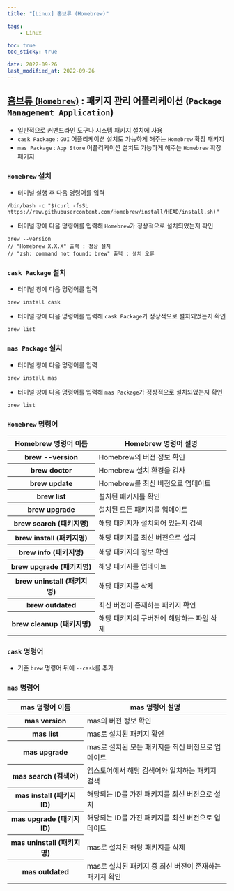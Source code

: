 ```yaml
---
title: "[Linux] 홈브류 (Homebrew)"

tags:
    - Linux

toc: true
toc_sticky: true

date: 2022-09-26
last_modified_at: 2022-09-26
---
```


## <a href="https://brew.sh">홈브류 (```Homebrew```)</a> : 패키지 관리 어플리케이션 (```Package Management Application```)

- 일반적으로 커맨드라인 도구나 시스템 패키지 설치에 사용
- ```cask Package``` : ```GUI``` 어플리케이션 설치도 가능하게 해주는 ```Homebrew``` 확장 패키지
- ```mas Package``` : ```App Store``` 어플리케이션 설치도 가능하게 해주는 ```Homebrew``` 확장 패키지

### ```Homebrew``` 설치
- 터미널 실행 후 다음 명령어를 입력

```
/bin/bash -c "$(curl -fsSL https://raw.githubusercontent.com/Homebrew/install/HEAD/install.sh)"
```

- 터미널 창에 다음 명령어를 입력해 ```Homebrew```가 정상적으로 설치되었는지 확인

```
brew --version
// "Homebrew X.X.X" 출력 : 정상 설치
// "zsh: command not found: brew" 출력 : 설치 오류
```

### ```cask Package``` 설치
- 터미널 창에 다음 명령어를 입력

```
brew install cask
```

- 터미널 창에 다음 명령어를 입력해 ```cask Package```가 정상적으로 설치되었는지 확인

```
brew list
```

### ```mas Package``` 설치
- 터미널 창에 다음 명령어를 입력

```
brew install mas
```

- 터미널 창에 다음 명령어를 입력해 ```mas Package```가 정상적으로 설치되었는지 확인

```
brew list
```

### ```Homebrew``` 명령어

<table>
    <thead>
        <tr>
            <th>Homebrew 명령어 이름</th>
            <th>Homebrew 명령어 설명</th>
        </tr>
    </thead>
    <tbody>
        <tr>
            <th>brew --version</th>
            <td>Homebrew의 버전 정보 확인</td>
        </tr>
        <tr>
            <th>brew doctor</th>
            <td>Homebrew 설치 환경을 검사</td>
        </tr>
        <tr>
            <th>brew update</th>
            <td>Homebrew를 최신 버전으로 업데이트</td>
        </tr>
        <tr>
            <th>brew list</th>
            <td>설치된 패키지를 확인</td>
        </tr>
        <tr>
            <th>brew upgrade</th>
            <td>설치된 모든 패키지를 업데이트</td>
        </tr>
        <tr>
            <th>brew search (패키지명)</th>
            <td>해당 패키지가 설치되어 있는지 검색</td>
        </tr>
        <tr>
            <th>brew install (패키지명)</th>
            <td>해당 패키지를 최신 버전으로 설치</td>
        </tr>
        <tr>
            <th>brew info (패키지명)</th>
            <td>해당 패키지의 정보 확인</td>
        </tr>
        <tr>
            <th>brew upgrade (패키지명)</th>
            <td>해당 패키지를 업데이트</td>
        </tr>
        <tr>
            <th>brew uninstall (패키지명)</th>
            <td>해당 패키지를 삭제</td>
        </tr>
        <tr>
            <th>brew outdated</th>
            <td>최신 버전이 존재하는 패키지 확인</td>
        </tr>
        <tr>
            <th>brew cleanup (패키지명)</th>
            <td>해당 패키지의 구버전에 해당하는 파일 삭제</td>
        </tr>
    </tbody>
</table>

### ```cask``` 명령어
- 기존 ```brew``` 명령어 뒤에 ```--cask```를 추가

### ```mas``` 명령어

<table>
    <thead>
        <tr>
            <th>mas 명령어 이름</th>
            <th>mas 명령어 설명</th>
        </tr>
    </thead>
    <tbody>
        <tr>
            <th>mas version</th>
            <td>mas의 버전 정보 확인</td>
        </tr>
        <tr>
            <th>mas list</th>
            <td>mas로 설치된 패키지 확인</td>
        </tr>
        <tr>
            <th>mas upgrade</th>
            <td>mas로 설치된 모든 패키지를 최신 버전으로 업데이트</td>
        </tr>
        <tr>
            <th>mas search (검색어)</th>
            <td>앱스토어에서 해당 검색어와 일치하는 패키지 검색</td>
        </tr>
        <tr>
            <th>mas install (패키지 ID)</th>
            <td>해당되는 ID를 가진 패키지를 최신 버전으로 설치</td>
        </tr>
        <tr>
            <th>mas upgrade (패키지 ID)</th>
            <td>해당되는 ID를 가진 패키지를 최신 버전으로 업데이트</td>
        </tr>
        <tr>
            <th>mas uninstall (패키지명)</th>
            <td>mas로 설치된 해당 패키지를 삭제</td>
        </tr>
        <tr>
            <th>mas outdated</th>
            <td>mas로 설치된 패키지 중 최신 버전이 존재하는 패키지 확인</td>
        </tr>
    </tbody>
</table>
